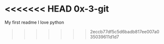 <<<<<<< HEAD
0x-3-git
=======
My first readme
I love python 
>>>>>>> 2eccb77df5c5d6badb817ee007a035039611d1d7
